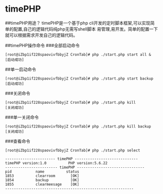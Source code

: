 # timePHP

##timePHP用途？
timePHP是一个基于php cli开发的定时脚本框架,可以实现简单的配置,自己的逻辑代码纯php无需写shell脚本
易管理,易开发。简单的配置一下就可以根据需求开发自己的逻辑代码。

##timePHP操作命令
###全部启动命令
```
[root@iZbp1if228spaovivfbbyjZ CronTab]# php ./start.php start all &
[启动成功]
```
##单一启动命令
```
[root@iZbp1if228spaovivfbbyjZ CronTab]# php ./start.php start backup
[启动成功]
```
###关闭命令
```
[root@iZbp1if228spaovivfbbyjZ CronTab]# php ./start.php kill
[关闭成功]
```
###单一关闭命令
```
[root@iZbp1if228spaovivfbbyjZ CronTab]# php ./start.php kill backup
[关闭成功]
```
###查看命令
```
[root@iZbp1if228spaovivfbbyjZ CronTab]# php ./start.php select

----------------------- timePHP -----------------------------
timePHP version:1.0          PHP version:5.6.22
------------------------ timePHP -------------------------------
pid           name          status
1853          clearroom       [OK] 
1854          backup          [OK] 
1855          clearmeesage    [OK] 
-----------------------------------------------------------

```
